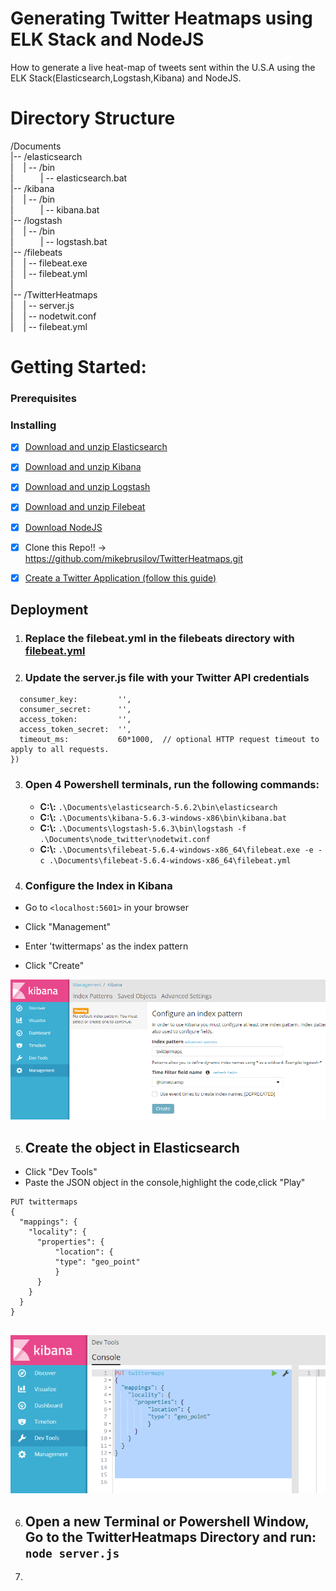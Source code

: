 # Generating Twitter Heatmaps using ELK Stack and NodeJS
How to generate a live heat-map of tweets sent within the U.S.A using the ELK Stack(Elasticsearch,Logstash,Kibana) and NodeJS.

# Directory Structure
  
  /Documents
  <br/>
  |--    /elasticsearch
  <br/>
  |&nbsp;&nbsp;&nbsp;   | -- /bin
  <br/>
  |&nbsp;&nbsp;&nbsp;&nbsp;&nbsp;&nbsp;&nbsp;&nbsp;&nbsp;&nbsp;  | -- elasticsearch.bat
  <br/>
  |--    /kibana
  <br/>
  |&nbsp;&nbsp;&nbsp;   | -- /bin
  <br/>
  |&nbsp;&nbsp;&nbsp;&nbsp;&nbsp;&nbsp;&nbsp;&nbsp;&nbsp;&nbsp;  | -- kibana.bat
  <br/>
  |--    /logstash
  <br/>
  |&nbsp;&nbsp;&nbsp;   | -- /bin
  <br/>
  |&nbsp;&nbsp;&nbsp;&nbsp;&nbsp;&nbsp;&nbsp;&nbsp;&nbsp;&nbsp;  | -- logstash.bat
  <br/>
  |--    /filebeats
  <br/>
  |&nbsp;&nbsp;&nbsp;   | -- filebeat.exe
  <br/>
  |&nbsp;&nbsp;&nbsp;   | -- filebeat.yml
  <br/>
  |
  <br/>
  |--    /TwitterHeatmaps
  <br/>
  |&nbsp;&nbsp;&nbsp;   | -- server.js
  <br/>
  |&nbsp;&nbsp;&nbsp;   | -- nodetwit.conf
  <br/>
  |&nbsp;&nbsp;&nbsp;   | -- filebeat.yml

# Getting Started:

### Prerequisites

### Installing

  - [x] [Download and unzip Elasticsearch](https://www.elastic.co/downloads/elasticsearch)
  
  - [x] [Download and unzip Kibana](https://www.elastic.co/downloads/kibana)
  
  - [x] [Download and unzip Logstash](https://www.elastic.co/downloads/logstash)
  
  - [x] [Download and unzip Filebeat](https://www.elastic.co/downloads/beats/filebeat)
  
  - [x] [Download NodeJS](https://nodejs.org/en/download/)
  
  - [x] Clone this Repo!! -> https://github.com/mikebrusilov/TwitterHeatmaps.git
  
  - [x] [Create a Twitter Application (follow this guide)](http://docs.inboundnow.com/guide/create-twitter-application/)
  
 ## Deployment
 
  1. ### <b>Replace the filebeat.yml in the filebeats directory with [filebeat.yml](https://github.com/mikebrusilov/TwitterHeatmaps/blob/master/filebeat.yml)</b>
  
  2. ### Update the server.js file with your Twitter API credentials
  
  ```var T = new Twit({
    consumer_key:         '',
    consumer_secret:      '',
    access_token:         '',
    access_token_secret:  '',
    timeout_ms:           60*1000,  // optional HTTP request timeout to apply to all requests.
})
```

3. ### Open 4 Powershell terminals, run the following commands: 
    
   - <b>C:\\:</b> `.\Documents\elasticsearch-5.6.2\bin\elasticsearch`
   - <b>C:\\:</b> `.\Documents\kibana-5.6.3-windows-x86\bin\kibana.bat`
   - <b>C:\\:</b> `.\Documents\logstash-5.6.3\bin\logstash -f .\Documents\node_twitter\nodetwit.conf`
   - <b>C:\\:</b> `.\Documents\filebeat-5.6.4-windows-x86_64\filebeat.exe -e -c .\Documents\filebeat-5.6.4-windows-x86_64\filebeat.yml`

4. ### Configure the Index in Kibana

* Go to `<localhost:5601>` in your browser 

* Click "Management" 

* Enter 'twittermaps' as the index pattern

* Click "Create"
    

![alt text](https://github.com/mikebrusilov/TwitterHeatmaps/blob/master/CreateIndexPatter.PNG)

5. ## Create the object in Elasticsearch 

* Click "Dev Tools" 
* Paste the JSON object in the console,highlight the code,click "Play"


```
PUT twittermaps
{
  "mappings": {
    "locality": {
      "properties": {
          "location": {
          "type": "geo_point"
          }
      }
    }
  }
}


```

![alt text](https://github.com/mikebrusilov/TwitterHeatmaps/blob/master/CreateESObject.PNG)

6. ## Open a new Terminal or Powershell Window, Go to the TwitterHeatmaps Directory and run: `node server.js`

7. 





